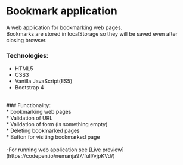 # Bookmark application
A web application for bookmarking web pages.<br>
Bookmarks are stored in localStorage so they will be saved even after closing browser.<br>
### Technologies: <br>
* HTML5 <br>
* CSS3 <br>
* Vanilla JavaScript(ES5) <br>
* Bootstrap 4 <br>
 <br>
### Functionality: <br>
* bookmarking web pages <br>
* Validation of URL <br>
* Validation of form (is something empty) <br>
* Deleting bookmarked pages <br>
* Button for visiting bookmarked page <br>
<br>
-For running web application see [Live preview](https://codepen.io/nemanja97/full/vjpKVd/)<br>



